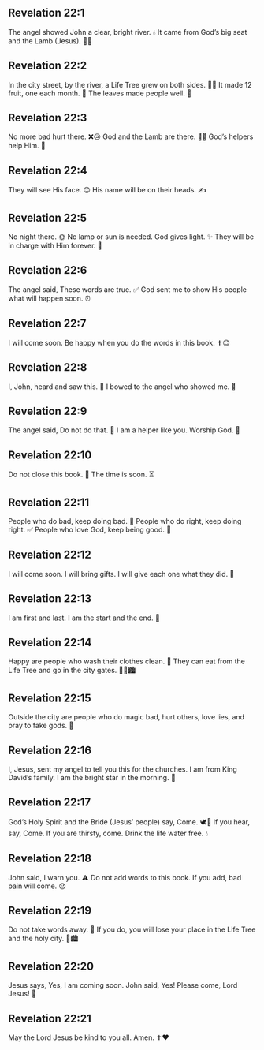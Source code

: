 ## Revelation 22:1
The angel showed John a clear, bright river. 💧 It came from God’s big seat and the Lamb (Jesus). 👑🐑
## Revelation 22:2
In the city street, by the river, a Life Tree grew on both sides. 🌳🌳 It made 12 fruit, one each month. 🍎 The leaves made people well. 🌿
## Revelation 22:3
No more bad hurt there. ❌😢 God and the Lamb are there. 👑🐑 God’s helpers help Him. 🙌
## Revelation 22:4
They will see His face. 😊 His name will be on their heads. ✍️
## Revelation 22:5
No night there. 🌞 No lamp or sun is needed. God gives light. ✨ They will be in charge with Him forever. 👑
## Revelation 22:6
The angel said, These words are true. ✅ God sent me to show His people what will happen soon. ⏰
## Revelation 22:7
<jesus>I will come soon. Be happy when you do the words in this book.</jesus> ✝️😊
## Revelation 22:8
I, John, heard and saw this. 👀 I bowed to the angel who showed me. 🙇
## Revelation 22:9
The angel said, Do not do that. 🚫 I am a helper like you. Worship God. 🙏
## Revelation 22:10
Do not close this book. 📖 The time is soon. ⏳
## Revelation 22:11
People who do bad, keep doing bad. 🚫 People who do right, keep doing right. ✅ People who love God, keep being good. 💖
## Revelation 22:12
<jesus>I will come soon. I will bring gifts. I will give each one what they did.</jesus> 🎁
## Revelation 22:13
<jesus>I am first and last. I am the start and the end.</jesus> 🔁
## Revelation 22:14
Happy are people who wash their clothes clean. 🧼 They can eat from the Life Tree and go in the city gates. 🌳🚪🏙️
## Revelation 22:15
Outside the city are people who do magic bad, hurt others, love lies, and pray to fake gods. 🚫
## Revelation 22:16
<jesus>I, Jesus, sent my angel to tell you this for the churches. I am from King David’s family. I am the bright star in the morning.</jesus> 🌟
## Revelation 22:17
God’s Holy Spirit and the Bride (Jesus’ people) say, Come. 🕊️👰 If you hear, say, Come. If you are thirsty, come. Drink the life water free. 💧
## Revelation 22:18
John said, I warn you. ⚠️ Do not add words to this book. If you add, bad pain will come. 😟
## Revelation 22:19
Do not take words away. 🚫 If you do, you will lose your place in the Life Tree and the holy city. 🌳🏙️
## Revelation 22:20
Jesus says, <jesus>Yes, I am coming soon.</jesus> John said, Yes! Please come, Lord Jesus! 🙏
## Revelation 22:21
May the Lord Jesus be kind to you all. Amen. ✝️❤️
